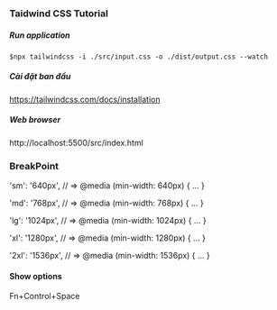 ### Taidwind CSS Tutorial

##### Run application
```
$npx tailwindcss -i ./src/input.css -o ./dist/output.css --watch
```

##### Cài đặt ban đầu
https://tailwindcss.com/docs/installation

##### Web browser
http://localhost:5500/src/index.html


### BreakPoint
'sm': '640px',
// => @media (min-width: 640px) { ... }

'md': '768px',
// => @media (min-width: 768px) { ... }

'lg': '1024px',
// => @media (min-width: 1024px) { ... }

'xl': '1280px',
// => @media (min-width: 1280px) { ... }

'2xl': '1536px',
// => @media (min-width: 1536px) { ... }
#### Show options
Fn+Control+Space